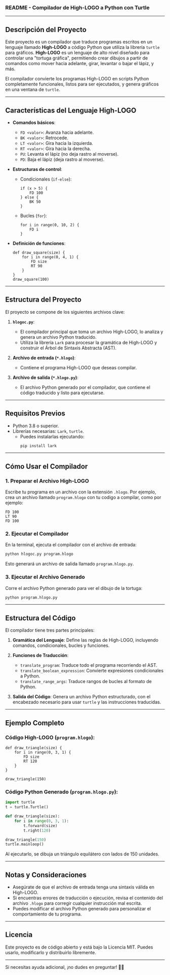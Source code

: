 ### **README - Compilador de High-LOGO a Python con Turtle**

---

## **Descripción del Proyecto**

Este proyecto es un compilador que traduce programas escritos en un lenguaje llamado **High-LOGO** a código Python que utiliza la librería `turtle` para gráficos. **High-LOGO** es un lenguaje de alto nivel diseñado para controlar una "tortuga gráfica", permitiendo crear dibujos a partir de comandos como mover hacia adelante, girar, levantar o bajar el lápiz, y más.

El compilador convierte los programas High-LOGO en scripts Python completamente funcionales, listos para ser ejecutados, y genera gráficos en una ventana de `turtle`.

---

## **Características del Lenguaje High-LOGO**

- **Comandos básicos**:
  - `FD <valor>`: Avanza hacia adelante.
  - `BK <valor>`: Retrocede.
  - `LT <valor>`: Gira hacia la izquierda.
  - `RT <valor>`: Gira hacia la derecha.
  - `PU`: Levanta el lápiz (no deja rastro al moverse).
  - `PD`: Baja el lápiz (deja rastro al moverse).

- **Estructuras de control**:
  - Condicionales (`if-else`):
    ```hlogo
    if (x > 5) {
        FD 100
    } else {
        BK 50
    }
    ```
  - Bucles (`for`):
    ```hlogo
    for i in range(0, 10, 2) {
        FD i
    }
    ```

- **Definición de funciones**:
  ```hlogo
  def draw_square(size) {
      for i in range(0, 4, 1) {
          FD size
          RT 90
      }
  }
  draw_square(100)
  ```

---

## **Estructura del Proyecto**

El proyecto se compone de los siguientes archivos clave:

1. **`hlogoc.py`**:
   - El compilador principal que toma un archivo High-LOGO, lo analiza y genera un archivo Python traducido.
   - Utiliza la librería `Lark` para procesar la gramática de High-LOGO y construir el Árbol de Sintaxis Abstracta (AST).

2. **Archivo de entrada (`*.hlogo`)**:
   - Contiene el programa High-LOGO que deseas compilar.

3. **Archivo de salida (`*.hlogo.py`)**:
   - El archivo Python generado por el compilador, que contiene el código traducido y listo para ejecutarse.

---

## **Requisitos Previos**

- Python 3.8 o superior.
- Librerías necesarias: `Lark`, `turtle`.
  - Puedes instalarlas ejecutando:
    ```bash
    pip install lark
    ```

---

## **Cómo Usar el Compilador**

### **1. Preparar el Archivo High-LOGO**
Escribe tu programa en un archivo con la extensión `.hlogo`. Por ejemplo, crea un archivo llamado `program.hlogo` con tu codigo a compilar, como por ejemplo:

```hlogo
FD 100
LT 90
FD 100
```

### **2. Ejecutar el Compilador**
En la terminal, ejecuta el compilador con el archivo de entrada:

```bash
python hlogoc.py program.hlogo
```

Esto generará un archivo de salida llamado `program.hlogo.py`.

### **3. Ejecutar el Archivo Generado**
Corre el archivo Python generado para ver el dibujo de la tortuga:

```bash
python program.hlogo.py
```

---

## **Estructura del Código**

El compilador tiene tres partes principales:

1. **Gramática del Lenguaje**:
   Define las reglas de High-LOGO, incluyendo comandos, condicionales, bucles y funciones.

2. **Funciones de Traducción**:
   - `translate_program`: Traduce todo el programa recorriendo el AST.
   - `translate_boolean_expression`: Convierte expresiones condicionales a Python.
   - `translate_range_args`: Traduce rangos de bucles al formato de Python.

3. **Salida del Código**:
   Genera un archivo Python estructurado, con el encabezado necesario para usar `turtle` y las instrucciones traducidas.

---

## **Ejemplo Completo**

### Código High-LOGO (`program.hlogo`):
```hlogo
def draw_triangle(size) {
    for i in range(0, 3, 1) {
        FD size
        RT 120
    }
}

draw_triangle(150)
```

### Código Python Generado (`program.hlogo.py`):
```python
import turtle
t = turtle.Turtle()

def draw_triangle(size):
    for i in range(0, 3, 1):
        t.forward(size)
        t.right(120)

draw_triangle(150)
turtle.mainloop()
```

Al ejecutarlo, se dibuja un triángulo equilátero con lados de 150 unidades.

---

## **Notas y Consideraciones**

- Asegúrate de que el archivo de entrada tenga una sintaxis válida en High-LOGO.
- Si encuentras errores de traducción o ejecución, revisa el contenido del archivo `.hlogo` para corregir cualquier instrucción mal escrita.
- Puedes modificar el archivo Python generado para personalizar el comportamiento de tu programa.

---

## **Licencia**

Este proyecto es de código abierto y está bajo la Licencia MIT. Puedes usarlo, modificarlo y distribuirlo libremente.

---

Si necesitas ayuda adicional, ¡no dudes en preguntar! 🎨🐢
